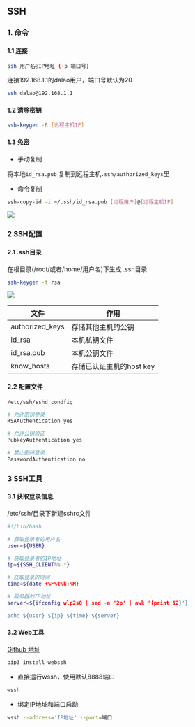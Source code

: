 <!--
 * @Description: 
 * @Version: 1.0
 * @Author: DaLao
 * @Email: dalao_li@163.com
 * @Date: 2021-03-14 13:31:07
 * @LastEditors: DaLao
 * @LastEditTime: 2022-07-01 22:29:00
-->

## SSH


### 1. 命令


#### 1.1 连接

```sh
ssh 用户名@IP地址 (-p 端口号)
```

连接192.168.1.1的dalao用户，端口号默认为20

```sh 
ssh dalao@192.168.1.1
```


#### 1.2 清除密钥

```sh
ssh-keygen -R [远程主机IP]
``` 


#### 1.3 免密


- 手动复制

将本地`id_rsa.pub` 复制到远程主机`.ssh/authorized_keys`里


- 命令复制

```sh
ssh-copy-id -i ~/.ssh/id_rsa.pub [远程用户]@[远程主机IP]
```

![](https://cdn.hurra.ltd/img/20211229213337.png)



### 2 SSH配置

#### 2.1 .ssh目录


在根目录(/root/或者/home/用户名)下生成 .ssh目录

```sh
ssh-keygen -t rsa
```

![](https://cdn.hurra.ltd/img/20210312104415.png)

| 文件            | 作用                     |
| --------------- | ------------------------ |
| authorized_keys | 存储其他主机的公钥       |
| id_rsa          | 本机私钥文件             |
| id_rsa.pub      | 本机公钥文件             |
| know_hosts      | 存储已认证主机的host key |



#### 2.2 配置文件


```sh
/etc/ssh/sshd_condfig
```

```sh
# 允许密钥登录
RSAAuthentication yes

# 允许公钥验证 
PubkeyAuthentication yes

# 禁止密码登录
PasswordAuthentication no
```



### 3 SSH工具

#### 3.1 获取登录信息


/etc/ssh/目录下新建sshrc文件

```sh
#!/bin/bash

# 获取登录者的用户名
user=${USER}

# 获取登录者的IP地址
ip=${SSH_CLIENT%% *}

# 获取登录的时间
time=${date +%F%t%k:%M}

# 服务器的IP地址
server=${ifconfig wlp2s0 | sed -n '2p' | awk '{print $2}'}

echo ${user} ${ip} ${time} ${server}
```



#### 3.2 Web工具


[Github 地址](https://github.com/huashengdun/webssh)


```sh
pip3 install webssh
```

- 直接运行wssh，使用默认8888端口

```sh
wssh
```


- 绑定IP地址和端口启动

```sh
wssh --address='IP地址' --port=端口
```